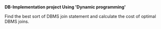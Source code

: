**DB-Implementation project Using 'Dynamic programming'**

Find the best sort of DBMS join statement and calculate the cost of optimal DBMS joins.


